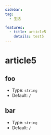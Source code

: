 ```yaml
---
sidebar:
tag:
  - 生活

features:
  - title: article5
    details: test5
---
```


# article5

## foo

- Type: `string`
- Default: `/`

## bar

- Type: `string`
- Default: `/`
